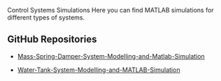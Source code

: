 Control Systems Simulations
Here you can find MATLAB simulations for different types of systems.
## GitHub Repositories

- [Mass-Spring-Damper-System-Modelling-and-Matlab-Simulation](https://github.com/sirasoguteray/Mass-Spring-Damper-System-Modelling-and-Matlab-Simulation)

- [Water-Tank-System-Modelling-and-MATLAB-Simulation](https://github.com/sirasoguteray/Water-Tank-System-Modelling-and-MATLAB-Simulation)
